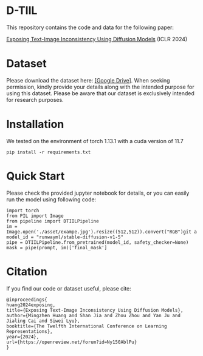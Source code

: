 # D-TIIL
This repository contains the code and data for the following paper:

[Exposing Text-Image Inconsistency Using Diffusion Models](https://openreview.net/forum?id=Ny150AblPu) (ICLR 2024)

# Dataset
Please download the dataset here: [[Google Drive]](https://drive.google.com/file/d/1qHcuRDTUbpBwx2doqqOoPJoZp95OzP5A/view?usp=drive_link).
When seeking permission, kindly provide your details along with the intended purpose for using this dataset. Please be aware that our dataset is exclusively intended for research purposes.

# Installation
We tested on the environment of torch 1.13.1 with a cuda version of 11.7
```
pip install -r requirements.txt
```

# Quick Start
Please check the provided jupyter notebook for details, or you can easily run the model using following code:
```
import torch
from PIL import Image
from pipeline import DTIILPipeline
im = Image.open('./asset/exampe.jpg').resize((512,512)).convert("RGB")git a
model_id = "runwayml/stable-diffusion-v1-5"
pipe = DTIILPipeline.from_pretrained(model_id, safety_checker=None)
mask = pipe(prompt, im)['final_mask']
```


# Citation
If you find our code or dataset useful, please cite:
```
@inproceedings{
huang2024exposing,
title={Exposing Text-Image Inconsistency Using Diffusion Models},
author={Mingzhen Huang and Shan Jia and Zhou Zhou and Yan Ju and Jialing Cai and Siwei Lyu},
booktitle={The Twelfth International Conference on Learning Representations},
year={2024},
url={https://openreview.net/forum?id=Ny150AblPu}
}
```
